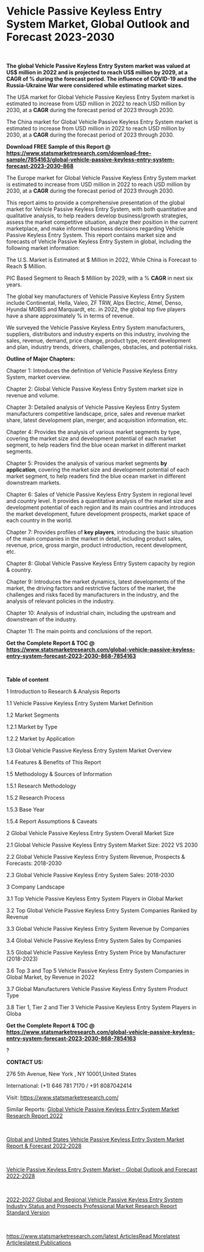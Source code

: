 <h1>Vehicle Passive Keyless Entry System Market, Global Outlook and Forecast 2023-2030</h1><br/><p><strong>The global Vehicle Passive Keyless Entry System market was valued at US$ million in 2022 and is projected to reach US$ million by 2029, at a <strong>CAGR</strong> of % during the forecast period. The influence of COVID-19 and the Russia-Ukraine War were considered while estimating market sizes.</strong></p>
 
 
 
 <p>The USA market for Global Vehicle Passive Keyless Entry System market is estimated to increase from USD million in 2022 to reach USD million by 2030, at a <strong>CAGR</strong> during the forecast period of 2023 through 2030.</p>
 
 
 
 <p>The China market for Global Vehicle Passive Keyless Entry System market is estimated to increase from USD million in 2022 to reach USD million by 2030, at a <strong>CAGR</strong> during the forecast period of 2023 through 2030.</p>
 
 
 
 <p><strong>Download FREE Sample of this Report @ <a href="https://www.statsmarketresearch.com/download-free-sample/7854163/global-vehicle-passive-keyless-entry-system-forecast-2023-2030-868">https://www.statsmarketresearch.com/download-free-sample/7854163/global-vehicle-passive-keyless-entry-system-forecast-2023-2030-868</a></strong></p>
 
 
 
 <p>The Europe market for Global Vehicle Passive Keyless Entry System market is estimated to increase from USD million in 2022 to reach USD million by 2030, at a <strong>CAGR</strong> during the forecast period of 2023 through 2030.</p>
 
 
 
 <p>This report aims to provide a comprehensive presentation of the global market for Vehicle Passive Keyless Entry System, with both quantitative and qualitative analysis, to help readers develop business/growth strategies, assess the market competitive situation, analyze their position in the current marketplace, and make informed business decisions regarding Vehicle Passive Keyless Entry System. This report contains market size and forecasts of Vehicle Passive Keyless Entry System in global, including the following market information:</p>
 
 
 
 <p>The U.S. Market is Estimated at $ Million in 2022, While China is Forecast to Reach $ Million.</p>
 
 
 
 <p>PIC Based Segment to Reach $ Million by 2029, with a % <strong>CAGR</strong> in next six years.</p>
 
 
 
 <p>The global key manufacturers of Vehicle Passive Keyless Entry System include Continental, Hella, Valeo, ZF TRW, Alps Electric, Atmel, Denso, Hyundai MOBIS and Marquardt, etc. in 2022, the global top five players have a share approximately % in terms of revenue.</p>
 
 
 
 <p>We surveyed the Vehicle Passive Keyless Entry System manufacturers, suppliers, distributors and industry experts on this industry, involving the sales, revenue, demand, price change, product type, recent development and plan, industry trends, drivers, challenges, obstacles, and potential risks.</p>
 
 
 
 <p><strong>Outline of Major Chapters:</strong></p>
 
 
 
 <p>Chapter 1: Introduces the definition of Vehicle Passive Keyless Entry System, market overview.</p>
 
 
 
 <p>Chapter 2: Global Vehicle Passive Keyless Entry System market size in revenue and volume.</p>
 
 
 
 <p>Chapter 3: Detailed analysis of Vehicle Passive Keyless Entry System manufacturers competitive landscape, price, sales and revenue market share, latest development plan, merger, and acquisition information, etc.</p>
 
 
 
 <p>Chapter 4: Provides the analysis of various market segments by type, covering the market size and development potential of each market segment, to help readers find the blue ocean market in different market segments.</p>
 
 
 
 <p>Chapter 5: Provides the analysis of various market segments <strong>by application</strong>, covering the market size and development potential of each market segment, to help readers find the blue ocean market in different downstream markets.</p>
 
 
 
 <p>Chapter 6: Sales of Vehicle Passive Keyless Entry System in regional level and country level. It provides a quantitative analysis of the market size and development potential of each region and its main countries and introduces the market development, future development prospects, market space of each country in the world.</p>
 
 
 
 <p>Chapter 7: Provides profiles of <strong>key players</strong>, introducing the basic situation of the main companies in the market in detail, including product sales, revenue, price, gross margin, product introduction, recent development, etc.</p>
 
 
 
 <p>Chapter 8: Global Vehicle Passive Keyless Entry System capacity by region & country.</p>
 
 
 
 <p>Chapter 9: Introduces the market dynamics, latest developments of the market, the driving factors and restrictive factors of the market, the challenges and risks faced by manufacturers in the industry, and the analysis of relevant policies in the industry.</p>
 
 
 
 <p>Chapter 10: Analysis of industrial chain, including the upstream and downstream of the industry.</p>
 
 
 
 <p>Chapter 11: The main points and conclusions of the report.</p>
 
 
 
 <div><b>Get the Complete Report & TOC @ <a href="https://www.statsmarketresearch.com/global-vehicle-passive-keyless-entry-system-forecast-2023-2030-868-7854163">https://www.statsmarketresearch.com/global-vehicle-passive-keyless-entry-system-forecast-2023-2030-868-7854163</a></b></div>
 
 
 
 <p><br />
 
 <b>Table of content</b></p>
 
 
 
 <p>1 Introduction to Research & Analysis Reports<br />
 
 1.1 Vehicle Passive Keyless Entry System Market Definition<br />
 
 1.2 Market Segments<br />
 
 1.2.1 Market by Type<br />
 
 1.2.2 Market by Application<br />
 
 1.3 Global Vehicle Passive Keyless Entry System Market Overview<br />
 
 1.4 Features & Benefits of This Report<br />
 
 1.5 Methodology & Sources of Information<br />
 
 1.5.1 Research Methodology<br />
 
 1.5.2 Research Process<br />
 
 1.5.3 Base Year<br />
 
 1.5.4 Report Assumptions & Caveats<br />
 
 2 Global Vehicle Passive Keyless Entry System Overall Market Size<br />
 
 2.1 Global Vehicle Passive Keyless Entry System Market Size: 2022 VS 2030<br />
 
 2.2 Global Vehicle Passive Keyless Entry System Revenue, Prospects & Forecasts: 2018-2030<br />
 
 2.3 Global Vehicle Passive Keyless Entry System Sales: 2018-2030<br />
 
 3 Company Landscape<br />
 
 3.1 Top Vehicle Passive Keyless Entry System Players in Global Market<br />
 
 3.2 Top Global Vehicle Passive Keyless Entry System Companies Ranked by Revenue<br />
 
 3.3 Global Vehicle Passive Keyless Entry System Revenue by Companies<br />
 
 3.4 Global Vehicle Passive Keyless Entry System Sales by Companies<br />
 
 3.5 Global Vehicle Passive Keyless Entry System Price by Manufacturer (2018-2023)<br />
 
 3.6 Top 3 and Top 5 Vehicle Passive Keyless Entry System Companies in Global Market, by Revenue in 2022<br />
 
 3.7 Global Manufacturers Vehicle Passive Keyless Entry System Product Type<br />
 
 3.8 Tier 1, Tier 2 and Tier 3 Vehicle Passive Keyless Entry System Players in Globa</p>
 
 
 
 <div><b>Get the Complete Report & TOC @ <a href="https://www.statsmarketresearch.com/global-vehicle-passive-keyless-entry-system-forecast-2023-2030-868-7854163">https://www.statsmarketresearch.com/global-vehicle-passive-keyless-entry-system-forecast-2023-2030-868-7854163</a></b></div>
 
 
 
 <p>? </p>
 
 
 
 <p><b>CONTACT US:</b><br />
 
 276 5th Avenue, New York , NY 10001,United States<br />
 
 International: (+1) 646 781 7170 / +91 8087042414<br />
 
 Visit: <a href="https://www.statsmarketresearch.com/">https://www.statsmarketresearch.com/</a><br />
 
 Similar Reports: <a href="https://www.statsmarketresearch.com/global-vehicle-passive-keyless-entry-system-forecast-2023-2030-868-7854163">Global Vehicle Passive Keyless Entry System Market Research Report 2022</a><br />
 
 <br />
 
 <a href="https://www.statsmarketresearch.com/global-vehicle-passive-keyless-entry-system-forecast-2023-2030-868-7854163">Global and United States Vehicle Passive Keyless Entry System Market Report & Forecast 2022-2028</a><br />
 
 <br />
 
 <a href="https://www.statsmarketresearch.com/global-vehicle-passive-keyless-entry-system-forecast-2023-2030-868-7854163">Vehicle Passive Keyless Entry System Market - Global Outlook and Forecast 2022-2028</a><br />
 
 <br />
 
 <a href="https://www.statsmarketresearch.com/global-vehicle-passive-keyless-entry-system-forecast-2023-2030-868-7854163">2022-2027 Global and Regional Vehicle Passive Keyless Entry System Industry Status and Prospects Professional Market Research Report Standard Version</a><br />
 
 <br />
 
 <a href="https://gyeongbokgung.com">https://www.statsmarketresearch.com/</a><a href="https://hallyeomaritime.com">latest Articles</a><a href="https://jingwansa.com">Read More</a><a href="https://nguoiviet.jp/">latest Articles</a><a href="https://www.intelmarketresearch.com/">latest Publications</a></p>